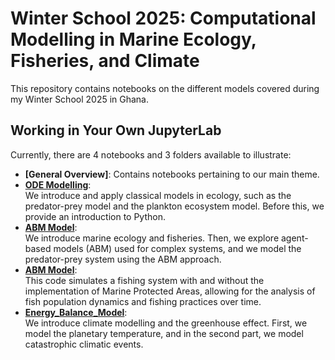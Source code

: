# Winter School 2025: Computational Modelling in Marine Ecology, Fisheries, and Climate

This repository contains notebooks on the different models covered during my Winter School 2025 in Ghana.

## Working in Your Own JupyterLab

Currently, there are 4 notebooks and 3 folders available to illustrate:

- **[General Overview]**: Contains notebooks pertaining to our main theme.
- **[ODE Modelling](Winter_School_Day_1_and_2.ipynb)**:  
  We introduce and apply classical models in ecology, such as the predator-prey model and the plankton ecosystem model. Before this, we provide an introduction to Python.
- **[ABM Model](IBM_model_day3.ipynb)**:  
  We introduce marine ecology and fisheries. Then, we explore agent-based models (ABM) used for complex systems, and we model the predator-prey system using the ABM approach.
- **[ABM Model](Functions_MPA.py)**:  
  This code simulates a fishing system with and without the implementation of Marine Protected Areas, allowing for the analysis of fish population dynamics and fishing practices over time.
- **[Energy_Balance_Model](Energy_Balance_Model.ipynb)**:  
  We introduce climate modelling and the greenhouse effect. First, we model the planetary temperature, and in the second part, we model catastrophic climatic events.

 
